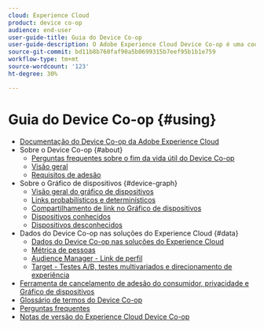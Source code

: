 ```yaml
---
cloud: Experience Cloud
product: device co-op
audience: end-user
user-guide-title: Guia do Device Co-op
user-guide-description: O Adobe Experience Cloud Device Co-op é uma cooperativa digital onde os clientes participantes compartilham informações sobre links de dispositivos. Essas informações ajudam a entregar experiências valiosas e consistentes entre os dispositivos aos clientes.
source-git-commit: bd11b8b760faf90a5b0699315b7eef95b1b1e759
workflow-type: tm+mt
source-wordcount: '123'
ht-degree: 30%

---
```



# Guia do Device Co-op {#using}

+ [Documentação do Device Co-op da Adobe Experience Cloud](home.md)
+ Sobre o Device Co-op {#about}
   + [Perguntas frequentes sobre o fim da vida útil do Device Co-op](about/device-co-op-eol.md)
   + [Visão geral](about/overview.md)
   + [Requisitos de adesão](about/requirements.md)
+ Sobre o Gráfico de dispositivos {#device-graph}
   + [Visão geral do gráfico de dispositivos](processes/device-graph-overview.md)
   + [Links probabilísticos e determinísticos](processes/links.md)
   + [Compartilhamento de link no Gráfico de dispositivos](processes/link-sharing.md)
   + [Dispositivos conhecidos](processes/known-device.md)
   + [Dispositivos desconhecidos](processes/unknown-device.md)
+ Dados do Device Co-op nas soluções do Experience Cloud {#data}
   + [Dados do Device Co-op nas soluções do Experience Cloud](other-solutions/other-solutions.md)
   + [Métrica de pessoas](other-solutions/people.md)
   + [Audience Manager - Link de perfil](other-solutions/proflie-link.md)
   + [Target - Testes A/B, testes multivariados e direcionamento de experiência](other-solutions/target.md)
+ [Ferramenta de cancelamento de adesão do consumidor, privacidade e Gráfico de dispositivos](privacy.md)
+ [Glossário de termos do Device Co-op](glossary.md)
+ [Perguntas frequentes](faq.md)
+ [Notas de versão do Experience Cloud Device Co-op](release-notes.md)
